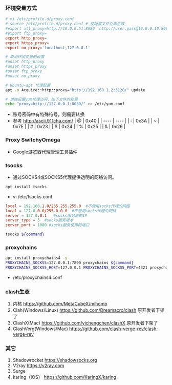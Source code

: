 
### 环境变量方式
```conf
# vi /etc/profile.d/proxy.conf
# source /etc/profile.d/proxy.conf # 使配置文件立即生效
#export all_proxy=http://10.0.0.51:8080  http://user:pass@10.0.0.10:8080    socks4://10.0.0.51:1080  socks5://192.168.1.1:1080
#export ftp_proxy=
export http_proxy=
export https_proxy=
export no_proxy='localhost,127.0.0.1'

# 取消环境变量的设置
#unset http_proxy
#unset https_proxy
#unset ftp_proxy
#unset no_proxy
```

```bash
# Ubuntu-apt 代理配置
apt -o Acquire::http::proxy="http://192.168.1.2:3128/" update

# 单独设置yum代理访问，如下文件的变量
echo "proxy=http://127.0.0.1:8080/" >> /etc/yum.conf
```

- 账号密码中有特殊符号，则需要转换
- 参考 http://ascii.911cha.com/
| @    | 0x40 |
| ---- | ---- |
| :    | 0x3A |
| ~    | 0x7E |
| #    | 0x23 |
| $    | 0x24 |
| %    | 0x25 |
| &    | 0x26 |


### Proxy SwitchyOmega
- Google游览器代理管理工具插件

### tsocks
- 通过SOCKS4或SOCKS5代理提供透明的网络访问。
```bash
apt install tsocks
```

- vi /etc/tsocks.conf  
```conf
local = 192.168.1.0/255.255.255.0  #不使用socks代理的网络
local = 127.0.0.0/255.0.0.0  #不使用socks代理的网络
server = 127.0.0.1   #socks服务器的IP  
server_type = 5  #socks服务版本  
server_port = 1080 #socks服务使用的端口 
```

```bash
tsocks ${command}
```

### proxychains

```bash
apt install proxychains4 -y
PROXYCHAINS_SOCKS5=127.0.0.1:7890 proxychains ${command}
PROXYCHAINS_SOCKS5_HOST=127.0.0.1 PROXYCHAINS_SOCKS5_PORT=4321 proxychains zsh

```
- /etc/proxychains4.conf

### clash生态
1. 内核 https://github.com/MetaCubeX/mihomo
2. Clah(Windows/Linux) https://github.com/Dreamacro/clash 原开发者下架了
3. ClashX(Mac) https://github.com/yichengchen/clashX  原开发者下架了
4. ClashVerg(Windows/Mac) https://github.com/clash-verge-rev/clash-verge-rev 

### 其它
1. Shadowrocket https://shadowsocks.org
2. V2ray https://v2ray.com
3. Surge
4. karing（IOS） https://github.com/KaringX/karing
